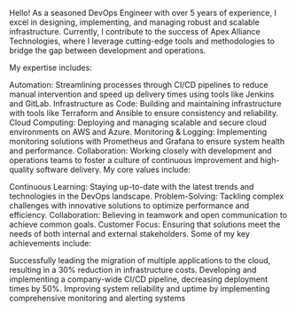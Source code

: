 Hello! As a seasoned DevOps Engineer with over 5 years of experience, I excel in designing, implementing, and managing robust and scalable infrastructure. Currently, I contribute to the success of Apex Alliance Technologies, where I leverage cutting-edge tools and methodologies to bridge the gap between development and operations.

My expertise includes:

Automation: Streamlining processes through CI/CD pipelines to reduce manual intervention and speed up delivery times using tools like Jenkins and GitLab.
Infrastructure as Code: Building and maintaining infrastructure with tools like Terraform and Ansible to ensure consistency and reliability.
Cloud Computing: Deploying and managing scalable and secure cloud environments on AWS and Azure.
Monitoring & Logging: Implementing monitoring solutions with Prometheus and Grafana to ensure system health and performance.
Collaboration: Working closely with development and operations teams to foster a culture of continuous improvement and high-quality software delivery.
My core values include:

Continuous Learning: Staying up-to-date with the latest trends and technologies in the DevOps landscape.
Problem-Solving: Tackling complex challenges with innovative solutions to optimize performance and efficiency.
Collaboration: Believing in teamwork and open communication to achieve common goals.
Customer Focus: Ensuring that solutions meet the needs of both internal and external stakeholders.
Some of my key achievements include:

Successfully leading the migration of multiple applications to the cloud, resulting in a 30% reduction in infrastructure costs.
Developing and implementing a company-wide CI/CD pipeline, decreasing deployment times by 50%.
Improving system reliability and uptime by implementing comprehensive monitoring and alerting systems
